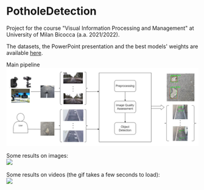 # PotholeDetection
Project for the course "Visual Information Processing and Management" at University of Milan Bicocca (a.a. 2021/2022).

The datasets, the PowerPoint presentation and the best models' weights are available [here](https://drive.google.com/drive/folders/1talxVG6_OqUvEruzMEVPVOZjB-IV4XKj?usp=sharing).

Main pipeline
![](https://github.com/SteTala97/PotholeDetection/blob/main/demo_data/main-pipeline.png)

Some results on images: <br>
![](https://github.com/SteTala97/PotholeDetection/blob/main/demo_data/images-result-collage.png)

Some results on videos (the gif takes a few seconds to load): <br>
![](https://github.com/SteTala97/PotholeDetection/blob/main/demo_data/video-5-result.gif)

